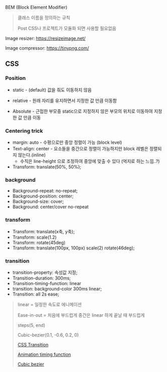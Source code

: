 BEM (Block Element Modifier)

> 클래스 이름을 정의하는 규칙
>
> Post CSS나 프로젝트가 모듈화 되면 사용할 필요없음





Image resizer: https://resizeimage.net/

Image compressor: https://tinypng.com/



## CSS

### Position

- static - (default) 값을 줘도 이동하지 않음

- relative - 원래 자리를 유지하면서 지정한 값 만큼 이동함
- Absolute - 근접한 부모중 static으로 지정하지 않은 부모의 위치로 이동하여 지정한 값 만큼 이동



### Centering trick

- margin: auto - 수평으로만 중앙 정렬이 가능 (block level)
- Text-align: center - 요소들을 중간으로 정렬이 가능하지만 block 레벨은 정렬되지 않는다.(inline)
  - 수직은 line-height 으로 조정하여 중앙에 맞출 수 있다 (억지로 하는 느낌..?)
- Transform: translate(50%, 50%); 



### background

- Background-repeat: no-repeat;
- Background-position: center;
- Background-size: cover;
- Background: center/cover no-repeat



### transform

- Transform: translate(x축, y축);
- Transform: scale(1.2)
- Transform: rotate(45deg)
- Transform: translate(100px, 100px) scale(2) rotate(46deg);



### transition

- transition-property: 속성값 지정;
- Transition-duration: 300ms;
- Transition-timing-function: linear
- transition: background-color 300ms linear;
- Transition: all 2s ease;

> linear = 일정한 속도로 에니메이션
>
> Ease-in-out = 처음에 부드럽게 중간은 linear 하게 끝날 때 부드럽게
>
> steps(5, end)
>
> Cubic-bezier(0.1, -0.6, 0.2, 0)
>
> [CSS Transition](https://developer.mozilla.org/en-US/docs/Web/CSS/transition)
>
> [Animation timing function](https://developer.mozilla.org/en-US/docs/Web/CSS/animation-timing-function)
>
> [Cubic bezier](https://cubic-bezier.com/)

